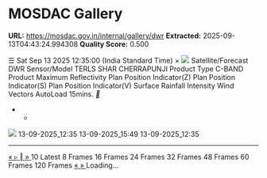 # MOSDAC Gallery

**URL:** https://mosdac.gov.in/internal/gallery/dwr
**Extracted:** 2025-09-13T04:43:24.994308
**Quality Score:** 0.500

☰
Sat Sep 13 2025 12:35:00 (India Standard Time)
×
![](https://mosdac.gov.in/gallery/icons/mgallery.png)
Satellite/Forecast DWR
Sensor/Model TERLS SHAR CHERRAPUNJI
Product Type C-BAND
Product Maximum Reflectivity Plan Position Indicator(Z) Plan Position Indicator(S) Plan Position Indicator(V) Surface Rainfall Intensity Wind Vectors
AutoLoad 15mins.
[ __ ](https://mosdac.gov.in/gallery/index.html?ds=dwr)
+ -
![](https://mosdac.gov.in/look/DWR/RCTLS/2025/13SEP/RCTLS_13SEP2025_070509_L2B_STD_MAXZ.gif)
13-09-2025_12:35 13-09-2025_15:49 13-09-2025_12:35
  *   *   *   *   *   *   *   *   *   *   *   *   *   *   *   *   *   *   *   *   *   *   *   * 

[ « ](https://mosdac.gov.in/gallery/index.html?ds=dwr) [ ▹ ](https://mosdac.gov.in/gallery/index.html?ds=dwr) [ ‖ ](https://mosdac.gov.in/gallery/index.html?ds=dwr) [ » ](https://mosdac.gov.in/gallery/index.html?ds=dwr)
10
Latest 8 Frames 16 Frames 24 Frames 32 Frames 48 Frames 60 Frames 120 Frames
[ « ](https://mosdac.gov.in/gallery/index.html?ds=dwr) [ » ](https://mosdac.gov.in/gallery/index.html?ds=dwr)
Loading... 
